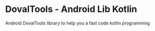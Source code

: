 # DovalTools - Android Lib Kotlin
<p>Android DovalTools library to help you a fast code kotlin programming</p>
